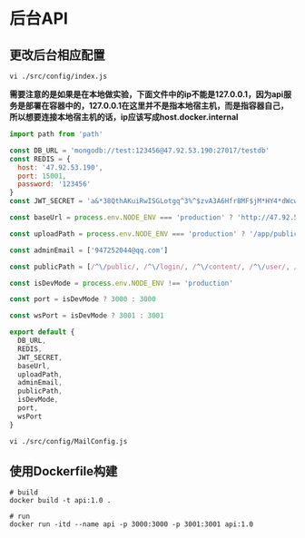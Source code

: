 # 后台API



## 更改后台相应配置

```shell
vi ./src/config/index.js
```

**需要注意的是如果是在本地做实验，下面文件中的ip不能是127.0.0.1，因为api服务是部署在容器中的，127.0.0.1在这里并不是指本地宿主机，而是指容器自己，所以想要连接本地宿主机的话，ip应该写成host.docker.internal**

```javascript
import path from 'path'

const DB_URL = 'mongodb://test:123456@47.92.53.190:27017/testdb'
const REDIS = {
  host: '47.92.53.190',
  port: 15001,
  password: '123456'
}
const JWT_SECRET = 'a&*38QthAKuiRwISGLotgq^3%^$zvA3A6Hfr8MF$jM*HY4*dWcwAW&9NGp7*b53!'

const baseUrl = process.env.NODE_ENV === 'production' ? 'http://47.92.53.190' : 'http://47.92.53.190'

const uploadPath = process.env.NODE_ENV === 'production' ? '/app/public' : path.join(path.resolve(__dirname), '../../public')

const adminEmail = ['947252044@qq.com']

const publicPath = [/^\/public/, /^\/login/, /^\/content/, /^\/user/, /^\/comments/]

const isDevMode = process.env.NODE_ENV !== 'production'

const port = isDevMode ? 3000 : 3000

const wsPort = isDevMode ? 3001 : 3001

export default {
  DB_URL,
  REDIS,
  JWT_SECRET,
  baseUrl,
  uploadPath,
  adminEmail,
  publicPath,
  isDevMode,
  port,
  wsPort
}
```

```shell
vi ./src/config/MailConfig.js
```

## 使用Dockerfile构建

```
# build
docker build -t api:1.0 .

# run
docker run -itd --name api -p 3000:3000 -p 3001:3001 api:1.0
```

